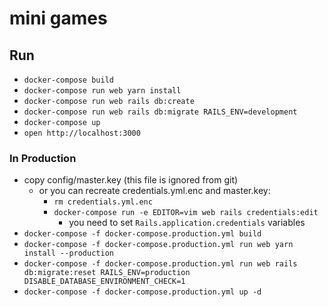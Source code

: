 # mini games

## Run
- `docker-compose build`
- `docker-compose run web yarn install`
- `docker-compose run web rails db:create`
- `docker-compose run web rails db:migrate RAILS_ENV=development`
- `docker-compose up`
- `open http://localhost:3000`

### In Production
- copy config/master.key (this file is ignored from git)
    - or you can recreate credentials.yml.enc and master.key:
        - `rm credentials.yml.enc`
        - `docker-compose run -e EDITOR=vim web rails credentials:edit`
            - you need to set `Rails.application.credentials` variables
- `docker-compose -f docker-compose.production.yml build`
- `docker-compose -f docker-compose.production.yml run web yarn install --production`
- `docker-compose -f docker-compose.production.yml run web rails db:migrate:reset RAILS_ENV=production DISABLE_DATABASE_ENVIRONMENT_CHECK=1`
- `docker-compose -f docker-compose.production.yml up -d`